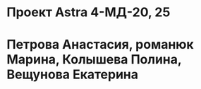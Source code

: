 # Проект Astra 4-МД-20, 25
# Петрова Анастасия, романюк Марина, Колышева Полина, Вещунова Екатерина

